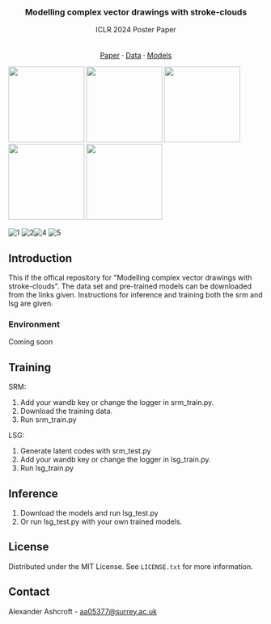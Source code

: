 
<h3 align="center">Modelling complex vector drawings with stroke-clouds</h3>

  <p align="center">
   ICLR 2024 Poster Paper
    <br />
    <br />
    <br />
    <a href="https://iclr.cc/virtual/2024/poster/18757">Paper</a>
    ·
    <a href="https://github.com/github_username/repo_name/issues">Data</a>
    ·
    <a href="https://github.com/github_username/repo_name/issues">Models</a>
  </p>
</div>


<!-- ABOUT THE PROJECT -->

<img src="https://github.com/Co-do/Stroke-Cloud/assets/123647750/411131f4-4826-4763-a485-69cd929a8e26" width="150" height="150"> <img src="https://github.com/Co-do/Stroke-Cloud/assets/123647750/411131f4-4826-4763-a485-69cd929a8e26" width="150" height="150"> <img src="https://github.com/Co-do/Stroke-Cloud/assets/123647750/411131f4-4826-4763-a485-69cd929a8e26" width="150" height="150"> <img src="https://github.com/Co-do/Stroke-Cloud/assets/123647750/411131f4-4826-4763-a485-69cd929a8e26" width="150" height="150"> <img src="https://github.com/Co-do/Stroke-Cloud/assets/123647750/411131f4-4826-4763-a485-69cd929a8e26" width="150" height="150"> 


![1](https://github.com/Co-do/Stroke-Cloud/assets/123647750/841789bf-7dac-4b0a-b228-c36202d1f938)
![2](https://github.com/Co-do/Stroke-Cloud/assets/123647750/ea4ce9be-d05c-4393-9ed8-91152aff3c12)![4](https://github.com/Co-do/Stroke-Cloud/assets/123647750/4f554f6f-0f9b-464e-9bc8-6faffe1392e0)
![5](https://github.com/Co-do/Stroke-Cloud/assets/123647750/4172389c-a0b4-4ecd-866f-296790c0706e)



<!-- GETTING STARTED -->
## Introduction
This if the offical repository for "Modelling complex vector drawings with stroke-clouds". The data set and pre-trained models can be downloaded from the links given. Instructions for inference and training both the srm and lsg are given.



### Environment

Coming soon

## Training

SRM:

1) Add your wandb key or change the logger in srm_train.py.
2) Download the training data.
3) Run srm_train.py

LSG:

1) Generate latent codes with srm_test.py
2) Add your wandb key or change the logger in lsg_train.py.
3) Run lsg_train.py



## Inference
1) Download the models and run lsg_test.py
2) Or run lsg_test.py with your own trained models.


<!-- LICENSE -->
## License

Distributed under the MIT License. See `LICENSE.txt` for more information.




<!-- CONTACT -->
## Contact

Alexander Ashcroft - aa05377@surrey.ac.uk





[Laravel-url]: https://laravel.com
[Bootstrap.com]: https://img.shields.io/badge/Bootstrap-563D7C?style=for-the-badge&logo=bootstrap&logoColor=white
[Bootstrap-url]: https://getbootstrap.com
[JQuery.com]: https://img.shields.io/badge/jQuery-0769AD?style=for-the-badge&logo=jquery&logoColor=white
[JQuery-url]: https://jquery.com 
